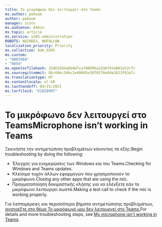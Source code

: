 ```yaml
---
title: Το μικρόφωνο δεν λειτουργεί στο Teams
ms.author: pebaum
author: pebaum
manager: scotv
ms.audience: Admin
ms.topic: article
ms.service: o365-administration
ROBOTS: NOINDEX, NOFOLLOW
localization_priority: Priority
ms.collection: Adm_O365
ms.custom:
- "9003568"
- "6654"
ms.openlocfilehash: 32461b94abb4d7caf80096a1d36f414801e52cfc
ms.sourcegitcommit: 8bc60ec34bc1e40685e3976576e04a2623f63a7c
ms.translationtype: HT
ms.contentlocale: el-GR
ms.lasthandoff: 04/15/2021
ms.locfileid: "51829997"
---
```

# <a name="microphone-isnt-working-in-teams"></a><span data-ttu-id="e5f25-102">Το μικρόφωνο δεν λειτουργεί στο Teams</span><span class="sxs-lookup"><span data-stu-id="e5f25-102">Microphone isn’t working in Teams</span></span>

<span data-ttu-id="e5f25-103">Ξεκινήστε την αντιμετώπιση προβλημάτων κάνοντας τα εξής:</span><span class="sxs-lookup"><span data-stu-id="e5f25-103">Begin troubleshooting by doing the following:</span></span>

- <span data-ttu-id="e5f25-104">Έλεγχος για ενημερώσεις των Windows και του Teams.</span><span class="sxs-lookup"><span data-stu-id="e5f25-104">Checking for Windows and Teams updates.</span></span>
- <span data-ttu-id="e5f25-105">Κλείσιμο τυχόν άλλων εφαρμογών που χρησιμοποιούν το μικρόφωνο.</span><span class="sxs-lookup"><span data-stu-id="e5f25-105">Closing any other apps that are using the mic.</span></span>
- <span data-ttu-id="e5f25-106">Πραγματοποίηση δοκιμαστικής κλήσης για να ελέγξετε εάν το μικρόφωνο λειτουργεί σωστά.</span><span class="sxs-lookup"><span data-stu-id="e5f25-106">Making a test call to check if the mic is working properly.</span></span>

<span data-ttu-id="e5f25-107">Για λεπτομέρειες και περισσότερα βήματα αντιμετώπισης προβλημάτων, [ανατρέξτε στο θέμα Το μικρόφωνό μου δεν λειτουργεί στο Teams.](https://support.microsoft.com/office/666d1123-9dd0-4a31-ad2e-a758b204f33a)</span><span class="sxs-lookup"><span data-stu-id="e5f25-107">For details and more troubleshooting steps, see [My microphone isn't working in Teams](https://support.microsoft.com/office/666d1123-9dd0-4a31-ad2e-a758b204f33a).</span></span>
